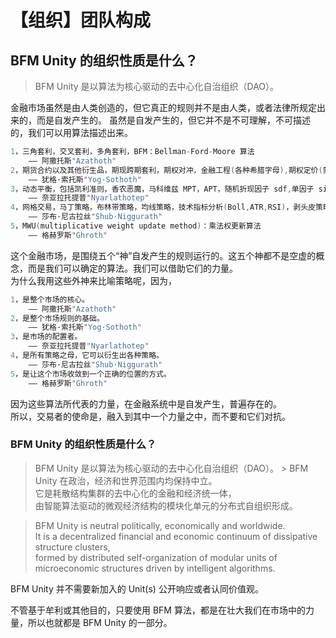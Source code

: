 # 【组织】团队构成

## BFM Unity 的组织性质是什么？

> BFM Unity 是以算法为核心驱动的去中心化自治组织（DAO）。

金融市场虽然是由人类创造的，但它真正的规则并不是由人类，或者法律所规定出来的，而是自发产生的。 虽然是自发产生的，但它并不是不可理解，不可描述的，我们可以用算法描述出来。

```c
1，三角套利，交叉套利，多角套利，BFM：Bellman-Ford-Moore 算法
    —— 阿撒托斯"Azathoth"
2，期货合约以及其他衍生品，期现跨期套利，期权对冲，金融工程(各种希腊字母),期权定价(蒙特卡洛,B-S-M Model)
    —— 犹格·索托斯"Yog·Sothoth"
3，动态平衡，包括凯利准则，香农恶魔，马科维兹 MPT，APT，随机折现因子 sdf,单因子 sim，Fama French 三因子，多因子，Smart Beta 策略
    —— 奈亚拉托提普"Nyarlathotep" 
4，网格交易，马丁策略，布林带策略，均线策略，技术指标分析(Boll,ATR,RSI)，剥头皮策略
    —— 莎布·尼古拉丝"Shub·Niggurath" 
5，MWU(multiplicative weight update method)：乘法权更新算法
    —— 格赫罗斯"Ghroth"
```

这个金融市场，是围绕五个“神”自发产生的规则运行的。这五个神都不是空虚的概念，而是我们可以确定的算法。我们可以借助它们的力量。  
为什么我用这些外神来比喻策略呢，因为，

```c
1，是整个市场的核心。
    —— 阿撒托斯"Azathoth"
2，是整个市场规则的基础。 
    —— 犹格·索托斯"Yog·Sothoth"
3，是市场的配置者。 
    —— 奈亚拉托提普"Nyarlathotep" 
4，是所有策略之母，它可以衍生出各种策略。 
    —— 莎布·尼古拉丝"Shub·Niggurath"
5，是让这个市场收敛到一个正确的位置的方式。
    —— 格赫罗斯"Ghroth"
```

因为这些算法所代表的力量，在金融系统中是自发产生，普遍存在的。  
所以，交易者的使命是，融入到其中一个力量之中，而不要和它们对抗。

### BFM Unity 的组织性质是什么？

> BFM Unity 是以算法为核心驱动的去中心化自治组织（DAO）。 &gt; BFM Unity 在政治，经济和世界范围内均保持中立。  
> 它是耗散结构集群的去中心化的金融和经济统一体，  
> 由智能算法驱动的微观经济结构的模块化单元的分布式自组织形成。

> BFM Unity is neutral politically, economically and worldwide.  
> It is a decentralized financial and economic continuum of dissipative structure clusters,  
> formed by distributed self-organization of modular units of microeconomic structures driven by intelligent algorithms.

BFM Unity 并不需要新加入的 Unit\(s\) 公开响应或者认同价值观。

不管基于牟利或其他目的，只要使用 BFM 算法，都是在壮大我们在市场中的力量，所以也就都是 BFM Unity 的一部分。

